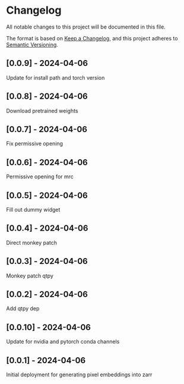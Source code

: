 # Changelog
All notable changes to this project will be documented in this file.

The format is based on [Keep a Changelog](https://keepachangelog.com/en/1.0.0/),
and this project adheres to [Semantic Versioning](https://semver.org/spec/v2.0.0.html).

## [0.0.9] - 2024-04-06
Update for install path and torch version

## [0.0.8] - 2024-04-06
Download pretrained weights

## [0.0.7] - 2024-04-06
Fix permissive opening

## [0.0.6] - 2024-04-06
Permissive opening for mrc

## [0.0.5] - 2024-04-06
Fill out dummy widget

## [0.0.4] - 2024-04-06
Direct monkey patch

## [0.0.3] - 2024-04-06
Monkey patch qtpy

## [0.0.2] - 2024-04-06
Add qtpy dep

## [0.0.10] - 2024-04-06
Update for nvidia and pytorch conda channels

## [0.0.1] - 2024-04-06
Initial deployment for generating pixel embeddings into zarr
